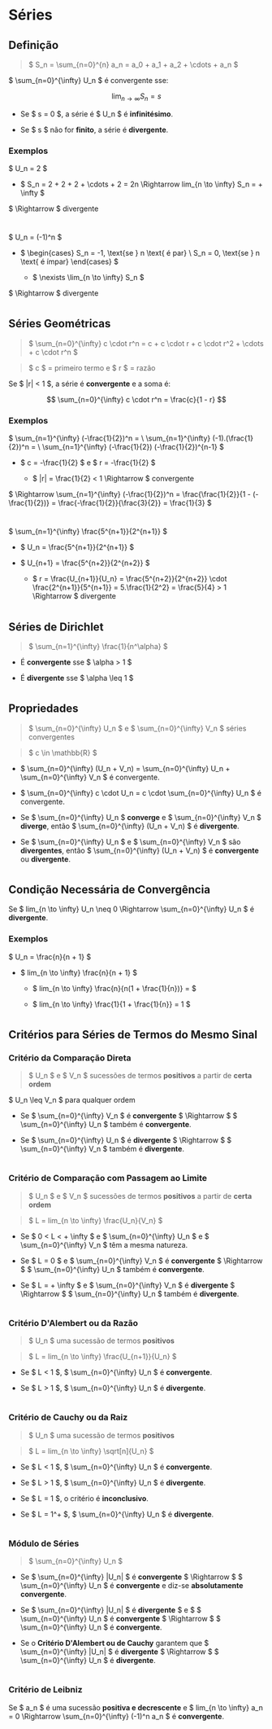 # __Séries__

## __Definição__

> $ S_n = \sum_{n=0}^{n} a_n = a_0 + a_1 + a_2 + \cdots + a_n $

$ \sum_{n=0}^{\infty} U_n $ é convergente sse:

$$ \lim_{n \to \infty} S_n = s $$

* Se $ s = 0 $, a série é $ U_n $ é __infinitésimo__.

* Se $ s $ não for __finito__, a série é __divergente__.

### __Exemplos__

$ U_n = 2 $

* $ S_n = 2 + 2 + 2 + \cdots + 2 = 2n \Rightarrow lim_{n \to \infty} S_n = + \infty $

$ \Rightarrow $ divergente

#

$ U_n = (-1)^n $

* $ \begin{cases} S_n = -1, \text{se } n \text{ é par} \\ S_n = 0, \text{se } n \text{ é ímpar} \end{cases} $
    
    * $ \nexists \lim_{n \to \infty} S_n $

$ \Rightarrow $ divergente

#
#

## __Séries Geométricas__

> $ \sum_{n=0}^{\infty} c \cdot r^n = c + c \cdot r + c \cdot r^2 + \cdots + c \cdot r^n $

> $ c $ = primeiro termo e $ r $ = razão

Se $ |r| < 1 $, a série é __convergente__ e a soma é:

$$ \sum_{n=0}^{\infty} c \cdot r^n = \frac{c}{1 - r} $$

### __Exemplos__

$ \sum_{n=1}^{\infty} (-\frac{1}{2})^n =
\\ \sum_{n=1}^{\infty} (-1).(\frac{1}{2})^n =
\\ \sum_{n=1}^{\infty} (-\frac{1}{2}) (-\frac{1}{2})^{n-1}
$

* $ c = -\frac{1}{2} $ e $ r = -\frac{1}{2} $

    * $ |r| = \frac{1}{2} < 1 \Rightarrow $ convergente

$ \Rightarrow \sum_{n=1}^{\infty} (-\frac{1}{2})^n = \frac{\frac{1}{2}}{1 - (-\frac{1}{2})} = \frac{-\frac{1}{2}}{\frac{3}{2}} = \frac{1}{3} $

#

$ \sum_{n=1}^{\infty} \frac{5^{n+1}}{2^{n+1}} $

* $ U_n = \frac{5^{n+1}}{2^{n+1}} $

* $ U_{n+1} = \frac{5^{n+2}}{2^{n+2}} $

    * $ r = \frac{U_{n+1}}{U_n} = \frac{5^{n+2}}{2^{n+2}} \cdot \frac{2^{n+1}}{5^{n+1}} = 5.\frac{1}{2^2} = \frac{5}{4} > 1 \Rightarrow $ divergente

#
#

## __Séries de Dirichlet__

> $ \sum_{n=1}^{\infty} \frac{1}{n^\alpha} $

* É __convergente__ sse $ \alpha > 1 $

* É __divergente__ sse $ \alpha \leq 1 $

#
#

## __Propriedades__

> $ \sum_{n=0}^{\infty} U_n $ e $ \sum_{n=0}^{\infty} V_n $ séries convergentes

> $ c \in \mathbb{R} $

* $ \sum_{n=0}^{\infty} (U_n + V_n) = \sum_{n=0}^{\infty} U_n + \sum_{n=0}^{\infty} V_n $ é convergente.

* $ \sum_{n=0}^{\infty} c \cdot U_n = c \cdot \sum_{n=0}^{\infty} U_n $ é convergente.

* Se $ \sum_{n=0}^{\infty} U_n $ __converge__ e $ \sum_{n=0}^{\infty} V_n $ __diverge__, então $ \sum_{n=0}^{\infty} (U_n + V_n) $ é __divergente__.

* Se $ \sum_{n=0}^{\infty} U_n $ e $ \sum_{n=0}^{\infty} V_n $ são __divergentes__, então $ \sum_{n=0}^{\infty} (U_n + V_n) $ é __convergente__ ou __divergente__.

#
#

## __Condição Necessária de Convergência__

Se $ lim_{n \to \infty} U_n \neq 0 \Rightarrow \sum_{n=0}^{\infty} U_n $ é __divergente__.

### __Exemplos__

$ U_n = \frac{n}{n + 1} $ 

* $ lim_{n \to \infty} \frac{n}{n + 1} $

    * $ lim_{n \to \infty} \frac{n}{n(1 + \frac{1}{n})} = $
    
    * $ lim_{n \to \infty} \frac{1}{1 + \frac{1}{n}} = 1 $

#
#

## __Critérios para Séries de Termos do Mesmo Sinal__

### __Critério da Comparação Direta__

> $ U_n $ e $ V_n $ sucessões de termos __positivos__ a partir de __certa ordem__

$ U_n \leq V_n $ para qualquer ordem

* Se $ \sum_{n=0}^{\infty} V_n $ é __convergente__ $ \Rightarrow $ $ \sum_{n=0}^{\infty} U_n $ também é __convergente__.

* Se $ \sum_{n=0}^{\infty} U_n $ é __divergente__ $ \Rightarrow $ $ \sum_{n=0}^{\infty} V_n $ também é __divergente__.

#

### __Critério de Comparação com Passagem ao Limite__

> $ U_n $ e $ V_n $ sucessões de termos __positivos__ a partir de __certa ordem__

> $ L = lim_{n \to \infty} \frac{U_n}{V_n} $

* Se $ 0 < L < + \infty $ e $ \sum_{n=0}^{\infty} U_n $ e $ \sum_{n=0}^{\infty} V_n $ têm a mesma natureza.

* Se $ L = 0 $ e $ \sum_{n=0}^{\infty} V_n $ é __convergente__ $ \Rightarrow $ $ \sum_{n=0}^{\infty} U_n $ também é __convergente__.

* Se $ L = + \infty $ e $ \sum_{n=0}^{\infty} V_n $ é __divergente__ $ \Rightarrow $ $ \sum_{n=0}^{\infty} U_n $ também é __divergente__.

#

### __Critério D'Alembert ou da Razão__

> $ U_n $ uma sucessão de termos __positivos__

> $ L = lim_{n \to \infty} \frac{U_{n+1}}{U_n} $

* Se $ L < 1 $, $ \sum_{n=0}^{\infty} U_n $ é __convergente__.

* Se $ L > 1 $, $ \sum_{n=0}^{\infty} U_n $ é __divergente__.

#

### __Critério de Cauchy ou da Raiz__

> $ U_n $ uma sucessão de termos __positivos__

> $ L = lim_{n \to \infty} \sqrt[n]{U_n} $

* Se $ L < 1 $, $ \sum_{n=0}^{\infty} U_n $ é __convergente__.

* Se $ L > 1 $, $ \sum_{n=0}^{\infty} U_n $ é __divergente__.

* Se $ L = 1 $, o critério é __inconclusivo__.

* Se $ L = 1^+ $, $ \sum_{n=0}^{\infty} U_n $ é __divergente__.

#

### __Módulo de Séries__

> $ \sum_{n=0}^{\infty} U_n $ 

* Se $ \sum_{n=0}^{\infty} |U_n| $ é __convergente__ $ \Rightarrow $ $ \sum_{n=0}^{\infty} U_n $ é __convergente__ e diz-se __absolutamente convergente__.

* Se $ \sum_{n=0}^{\infty} |U_n| $ é __divergente__ $ e $ $ \sum_{n=0}^{\infty} U_n $ é __convergente__ $ \Rightarrow $ $ \sum_{n=0}^{\infty} U_n $ é __convergente__.

* Se o __Critério D'Alembert ou de Cauchy__ garantem que $ \sum_{n=0}^{\infty} |U_n| $ é __divergente__ $ \Rightarrow $ $ \sum_{n=0}^{\infty} U_n $ é __divergente__.

#

### __Critério de Leibniz__

Se $ a_n $ é uma sucessão __positiva e decrescente__ e $ lim_{n \to \infty} a_n = 0 \Rightarrow \sum_{n=0}^{\infty} (-1)^n a_n $ é __convergente__.